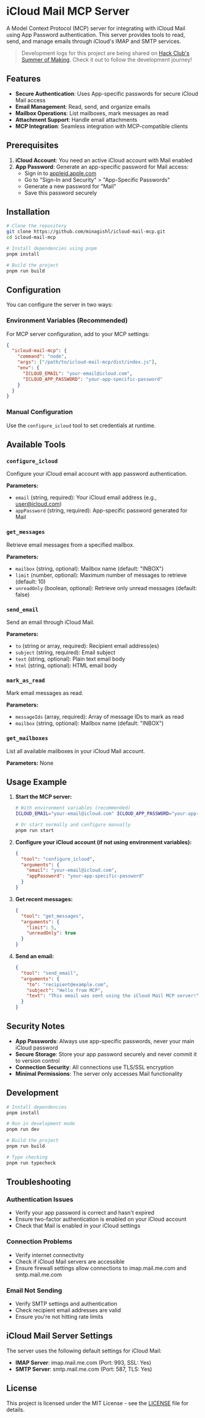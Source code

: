 # iCloud Mail MCP Server

A Model Context Protocol (MCP) server for integrating with iCloud Mail using App Password authentication. This server provides tools to read, send, and manage emails through iCloud's IMAP and SMTP services.

> Development logs for this project are being shared on [Hack Club's Summer of Making](https://summer.hackclub.com/projects/7559). Check it out to follow the development journey!

## Features

- **Secure Authentication**: Uses App-specific passwords for secure iCloud Mail access
- **Email Management**: Read, send, and organize emails
- **Mailbox Operations**: List mailboxes, mark messages as read
- **Attachment Support**: Handle email attachments
- **MCP Integration**: Seamless integration with MCP-compatible clients

## Prerequisites

1. **iCloud Account**: You need an active iCloud account with Mail enabled
2. **App Password**: Generate an app-specific password for Mail access:
   - Sign in to [appleid.apple.com](https://appleid.apple.com)
   - Go to "Sign-In and Security" > "App-Specific Passwords"
   - Generate a new password for "Mail"
   - Save this password securely

## Installation

```bash
# Clone the repository
git clone https://github.com/minagishl/icloud-mail-mcp.git
cd icloud-mail-mcp

# Install dependencies using pnpm
pnpm install

# Build the project
pnpm run build
```

## Configuration

You can configure the server in two ways:

### Environment Variables (Recommended)

For MCP server configuration, add to your MCP settings:

```json
{
  "icloud-mail-mcp": {
    "command": "node",
    "args": ["/path/to/icloud-mail-mcp/dist/index.js"],
    "env": {
      "ICLOUD_EMAIL": "your-email@icloud.com",
      "ICLOUD_APP_PASSWORD": "your-app-specific-password"
    }
  }
}
```

### Manual Configuration

Use the `configure_icloud` tool to set credentials at runtime.

## Available Tools

### `configure_icloud`

Configure your iCloud email account with app password authentication.

**Parameters:**

- `email` (string, required): Your iCloud email address (e.g., user@icloud.com)
- `appPassword` (string, required): App-specific password generated for Mail

### `get_messages`

Retrieve email messages from a specified mailbox.

**Parameters:**

- `mailbox` (string, optional): Mailbox name (default: "INBOX")
- `limit` (number, optional): Maximum number of messages to retrieve (default: 10)
- `unreadOnly` (boolean, optional): Retrieve only unread messages (default: false)

### `send_email`

Send an email through iCloud Mail.

**Parameters:**

- `to` (string or array, required): Recipient email address(es)
- `subject` (string, required): Email subject
- `text` (string, optional): Plain text email body
- `html` (string, optional): HTML email body

### `mark_as_read`

Mark email messages as read.

**Parameters:**

- `messageIds` (array, required): Array of message IDs to mark as read
- `mailbox` (string, optional): Mailbox name (default: "INBOX")

### `get_mailboxes`

List all available mailboxes in your iCloud Mail account.

**Parameters:** None

## Usage Example

1. **Start the MCP server:**

   ```bash
   # With environment variables (recommended)
   ICLOUD_EMAIL="your-email@icloud.com" ICLOUD_APP_PASSWORD="your-app-password" pnpm run start

   # Or start normally and configure manually
   pnpm run start
   ```

2. **Configure your iCloud account (if not using environment variables):**

   ```json
   {
     "tool": "configure_icloud",
     "arguments": {
       "email": "your-email@icloud.com",
       "appPassword": "your-app-specific-password"
     }
   }
   ```

3. **Get recent messages:**

   ```json
   {
     "tool": "get_messages",
     "arguments": {
       "limit": 5,
       "unreadOnly": true
     }
   }
   ```

4. **Send an email:**
   ```json
   {
     "tool": "send_email",
     "arguments": {
       "to": "recipient@example.com",
       "subject": "Hello from MCP",
       "text": "This email was sent using the iCloud Mail MCP server!"
     }
   }
   ```

## Security Notes

- **App Passwords**: Always use app-specific passwords, never your main iCloud password
- **Secure Storage**: Store your app password securely and never commit it to version control
- **Connection Security**: All connections use TLS/SSL encryption
- **Minimal Permissions**: The server only accesses Mail functionality

## Development

```bash
# Install dependencies
pnpm install

# Run in development mode
pnpm run dev

# Build the project
pnpm run build

# Type checking
pnpm run typecheck
```

## Troubleshooting

### Authentication Issues

- Verify your app password is correct and hasn't expired
- Ensure two-factor authentication is enabled on your iCloud account
- Check that Mail is enabled in your iCloud settings

### Connection Problems

- Verify internet connectivity
- Check if iCloud Mail servers are accessible
- Ensure firewall settings allow connections to imap.mail.me.com and smtp.mail.me.com

### Email Not Sending

- Verify SMTP settings and authentication
- Check recipient email addresses are valid
- Ensure you're not hitting rate limits

## iCloud Mail Server Settings

The server uses the following default settings for iCloud Mail:

- **IMAP Server**: imap.mail.me.com (Port: 993, SSL: Yes)
- **SMTP Server**: smtp.mail.me.com (Port: 587, TLS: Yes)

## License

This project is licensed under the MIT License - see the [LICENSE](LICENSE) file for details.
